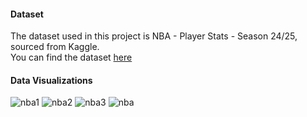 <h4>Dataset</h4>
The dataset used in this project is NBA - Player Stats - Season 24/25, sourced from Kaggle. <br>
You can find the dataset <a href="https://www.kaggle.com/datasets/eduardopalmieri/nba-player-stats-season-2425">here</a>

<h4>Data Visualizations</h4>

![nba1](https://github.com/user-attachments/assets/59a1e8c0-ece8-4ec7-bee9-bd61fd7628a6)
![nba2](https://github.com/user-attachments/assets/cb733d79-4d6f-407a-b3d7-225f196807c6)
![nba3](https://github.com/user-attachments/assets/2179948b-0ee7-41d4-bfce-70d1e6c281e8)
![nba](https://github.com/user-attachments/assets/b4d51dc8-4caa-4238-810b-e0796c3ea1c4)
